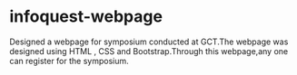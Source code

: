 # infoquest-webpage
Designed a webpage for symposium conducted at GCT.The webpage was designed using HTML , CSS and Bootstrap.Through this webpage,any one can register for the symposium.
